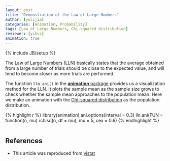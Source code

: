 ```yaml
---
layout: post
title: "Demonstration of the Law of Large Numbers"
author: [yulijia]
categories: [Animation, Probability]
tags: [Law of Large Numbers, Chi-squared distribution]
reviewer: [yihui]
animation: true
---
```

{% include JB/setup %}

The [Law of Large Numbers](http://en.wikipedia.org/wiki/Law_of_large_numbers) (LLN) basically
states that the average obtained from a large number of trials should be close to the expected
value, and will tend to become closer as more trials are performed.

The function `lln.ani()` in the [**animation** package](http://yihui.name/animation) provides us a
visualization method for the LLN. It plots the sample mean as the sample size grows to check
whether the sample mean approaches to the population mean. Here we make an animation with the
[Chi-squared distribution](http://en.wikipedia.org/wiki/Chi-squared_distribution) as the population
distribution.


{% highlight r %}
library(animation)
ani.options(interval = 0.3)
lln.ani(FUN = function(n, mu) rchisq(n, df = mu), mu = 5, cex = 0.6)
{% endhighlight %}


<div class="scianimator">
<div id="chi_squared" style="display: inline-block;">
</div>
</div>
<script type="text/javascript">
  (function($) {
    $(document).ready(function() {
      var imgs = Array(50);
      for (i=0; ; i++) {
        if (i == imgs.length) break;
        imgs[i] = "/figures/2013-04-18-law-of-large-numbers/chi-squared" + (i + 1) + ".png";
      }
      $("#chi_squared").scianimator({
          "images": imgs,
          "delay": 300,
          "controls": ["first", "previous", "play", "next", "last", "loop", "speed"],
      });
      $("#chi_squared").scianimator("play");
    });
  })(jQuery);
</script>


## References
- This article was reproduced from [vistat](http://vis.supstat.com/2013/04/law-of-large-numbers/)
